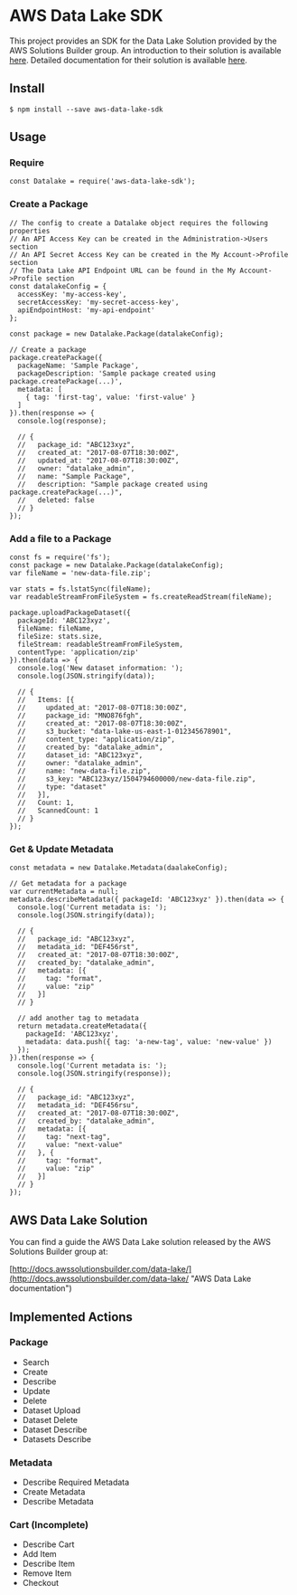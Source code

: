 AWS Data Lake SDK
=================

This project provides an SDK for the Data Lake Solution provided by the AWS Solutions Builder group. An introduction to their solution is available [here](https://aws.amazon.com/answers/big-data/data-lake-solution/ "AWS Data Lake introduction"). Detailed documentation for their solution is available [here](http://docs.awssolutionsbuilder.com/data-lake/ "AWS Data Lake documentation").

## Install

```
$ npm install --save aws-data-lake-sdk
```

## Usage

### Require
```
const Datalake = require('aws-data-lake-sdk');
```

### Create a Package
```
// The config to create a Datalake object requires the following properties
// An API Access Key can be created in the Administration->Users section
// An API Secret Access Key can be created in the My Account->Profile section
// The Data Lake API Endpoint URL can be found in the My Account->Profile section
const datalakeConfig = {
  accessKey: 'my-access-key',
  secretAccessKey: 'my-secret-access-key',
  apiEndpointHost: 'my-api-endpoint'
};

const package = new Datalake.Package(datalakeConfig);

// Create a package
package.createPackage({
  packageName: 'Sample Package',
  packageDescription: 'Sample package created using package.createPackage(...)',
  metadata: [
    { tag: 'first-tag', value: 'first-value' }
  ]
}).then(response => {
  console.log(response);

  // {
  //   package_id: "ABC123xyz",
  //   created_at: "2017-08-07T18:30:00Z",
  //   updated_at: "2017-08-07T18:30:00Z",
  //   owner: "datalake_admin",
  //   name: "Sample Package",
  //   description: "Sample package created using package.createPackage(...)",
  //   deleted: false
  // }
});
```

### Add a file to a Package
```
const fs = require('fs');
const package = new Datalake.Package(datalakeConfig);
var fileName = 'new-data-file.zip';

var stats = fs.lstatSync(fileName);
var readableStreamFromFileSystem = fs.createReadStream(fileName);

package.uploadPackageDataset({
  packageId: 'ABC123xyz',
  fileName: fileName,
  fileSize: stats.size,
  fileStream: readableStreamFromFileSystem,
  contentType: 'application/zip'
}).then(data => {
  console.log('New dataset information: ');
  console.log(JSON.stringify(data));

  // {
  //   Items: [{
  //     updated_at: "2017-08-07T18:30:00Z",
  //     package_id: "MNO876fgh",
  //     created_at: "2017-08-07T18:30:00Z",
  //     s3_bucket: "data-lake-us-east-1-012345678901",
  //     content_type: "application/zip",
  //     created_by: "datalake_admin",
  //     dataset_id: "ABC123xyz",
  //     owner: "datalake_admin",
  //     name: "new-data-file.zip",
  //     s3_key: "ABC123xyz/1504794600000/new-data-file.zip",
  //     type: "dataset"
  //   }],
  //   Count: 1,
  //   ScannedCount: 1
  // }
});
```

### Get & Update Metadata 
```
const metadata = new Datalake.Metadata(daalakeConfig);

// Get metadata for a package
var currentMetadata = null;
metadata.describeMetadata({ packageId: 'ABC123xyz' }).then(data => {
  console.log('Current metadata is: ');
  console.log(JSON.stringify(data));

  // {
  //   package_id: "ABC123xyz",
  //   metadata_id: "DEF456rst",
  //   created_at: "2017-08-07T18:30:00Z",
  //   created_by: "datalake_admin",
  //   metadata: [{
  //     tag: "format",
  //     value: "zip"
  //   }]
  // }

  // add another tag to metadata
  return metadata.createMetadata({ 
    packageId: 'ABC123xyz',
    metadata: data.push({ tag: 'a-new-tag', value: 'new-value' })
  });
}).then(response => {
  console.log('Current metadata is: ');
  console.log(JSON.stringify(response));

  // {
  //   package_id: "ABC123xyz",
  //   metadata_id: "DEF456rsu",
  //   created_at: "2017-08-07T18:30:00Z",
  //   created_by: "datalake_admin",
  //   metadata: [{
  //     tag: "next-tag",
  //     value: "next-value"
  //   }, {
  //     tag: "format",
  //     value: "zip"
  //   }]
  // }
});
```

## AWS Data Lake Solution

You can find a guide the AWS Data Lake solution released by the AWS Solutions Builder group at:

[http://docs.awssolutionsbuilder.com/data-lake/](http://docs.awssolutionsbuilder.com/data-lake/ "AWS Data Lake documentation")

## Implemented Actions

### Package
* Search
* Create
* Describe
* Update
* Delete
* Dataset Upload
* Dataset Delete
* Dataset Describe
* Datasets Describe

### Metadata
* Describe Required Metadata
* Create Metadata
* Describe Metadata

### Cart (Incomplete)
* Describe Cart
* Add Item
* Describe Item
* Remove Item
* Checkout